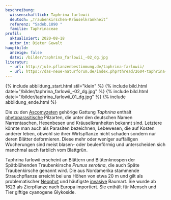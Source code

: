 ```yaml
---
beschreibung:
  wissenschaftlich: Taphrina farlowii
  deutsch: „Traubenkirschen-Kräuselkrankheit“
  referenz: "Sadeb.1890 "
  familie: Taphrinaceae
profil:
  aktualisiert: 2020-08-18
  autor_in: Dieter Gewalt
hauptbild:
  anzeige: false
  datei: /bilder/taphrina_farlowii_-02_dg.jpg
literatur:
  - url: http://jule.pflanzenbestimmung.de/taphrina-farlowii/
  - url: https://das-neue-naturforum.de/index.php?thread/2604-taphrina-farlowii-an-sp%C3%A4tbl%C3%BChender-traubenkirsche/
---
```

{% include abbildung_start.html stil="klein" %}
{% include bild.html datei="/bilder/taphrina_farlowii_-02_dg.jpg" %}
{% include bild.html datei="/bilder/taphrina_farlowii_01_dg.jpg" %}
{% include abbildung_ende.html %}

Die zu den [Ascomyzeten](Ascomyzeten "Glossar") gehörige Gattung *Taphrina* enthält [phytoparasitische](Phytoparasiten "Glossar") Pilzarten, die unter den deutschen Namen Narrentaschen, Hexenbesen und Kräuselkranheiten bekannt sind. Letztere könnte man auch als Parasiten bezeichnen, Lebewesen, die auf Kosten anderer leben, obwohl sie ihrer Wirtspflanze nicht schaden sondern nur deren Blätter deformieren. Diese mehr oder weniger auffälligen Wucherungen sind meist blasen- oder beulenförmig und unterscheiden sich manchmal auch farblich vom Blattgrün.

Taphrina farlowii erscheint an Blättern und Blütenknospen der Spätblühenden Traubenkirsche *Prunus serotina*, die auch Späte Traubenkirsche genannt wird. Die aus Nordamerika stammende Strauchpflanze erreicht bei uns Höhen von etwa 20 m und gilt als problematischer [Neophyt](Neophyt "Glossar") und häufigste [invasive](invasiv "Glossar") Baumart. Sie wurde ab 1623 als Zierpflanze nach Europa importiert. Sie enthält für Mensch und Tier giftige cyanogene Glykoside.